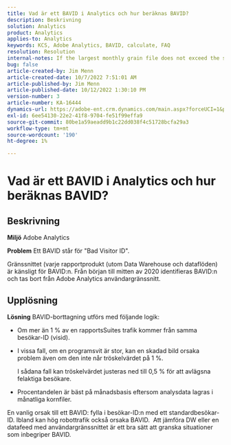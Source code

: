 ```yaml
---
title: Vad är ett BAVID i Analytics och hur beräknas BAVID?
description: Beskrivning
solution: Analytics
product: Analytics
applies-to: Analytics
keywords: KCS, Adobe Analytics, BAVID, calculate, FAQ
resolution: Resolution
internal-notes: If the largest monthly grain file does not exceed the size threshold (250MB default), we do not examine the suite for bad visids.
bug: false
article-created-by: Jim Menn
article-created-date: 10/7/2022 7:51:01 AM
article-published-by: Jim Menn
article-published-date: 10/12/2022 1:30:10 PM
version-number: 3
article-number: KA-16444
dynamics-url: https://adobe-ent.crm.dynamics.com/main.aspx?forceUCI=1&pagetype=entityrecord&etn=knowledgearticle&id=83dccec7-1446-ed11-bba1-000d3a3064b8
exl-id: 6ee54130-22e2-41f8-9704-fe51f99effa9
source-git-commit: 80be1a59aeadd9b1c22dd038f4c51728bcfa29a3
workflow-type: tm+mt
source-wordcount: '190'
ht-degree: 1%

---
```


# Vad är ett BAVID i Analytics och hur beräknas BAVID?

## Beskrivning


<b>Miljö</b>
Adobe Analytics

<b>Problem</b>
Ett BAVID står för &quot;Bad Visitor ID&quot;.

Gränssnittet (varje rapportprodukt (utom Data Warehouse och dataflöden) är känsligt för BAVID:n.
Från början till mitten av 2020 identifieras BAVID:n och tas bort från Adobe Analytics användargränssnitt.






## Upplösning


<b>Lösning</b>
BAVID-borttagning utförs med följande logik:

- Om mer än 1 % av en rapportsSuites trafik kommer från samma besökar-ID (visid).
- I vissa fall, om en programsvit är stor, kan en skadad bild orsaka problem även om den inte når tröskelvärdet på 1 %.

  I sådana fall kan tröskelvärdet justeras ned till 0,5 % för att avlägsna felaktiga besökare.
- Procentandelen är bäst på månadsbasis eftersom analysdata lagras i månatliga kornfiler.


En vanlig orsak till ett BAVID: fylla i besökar-ID:n med ett standardbesökar-ID. Ibland kan hög robottrafik också orsaka BAVID. 
Att jämföra DW eller en datafeed med användargränssnittet är ett bra sätt att granska situationer som inbegriper BAVID.
